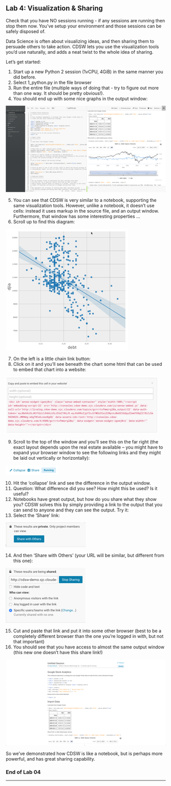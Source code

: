 ## Lab 4: Visualization & Sharing

Check that you have NO sessions running - if any sessions are running then stop them now. You’ve setup your environment and those sessions can be safely disposed of.

Data Science is often about visualizing ideas, and then sharing them to persuade others to take action. CDSW lets you use the visualization tools you’d use naturally, and adds a neat twist to the whole idea of sharing. 

Let’s get started:

1. Start up a new Python 2 session (1vCPU, 4GiB) in the same manner you did before.
2. Select 1_python.py in the file browser
3. Run the entire file (multiple ways of doing that - try to figure out more than one way. It should be
pretty obvious!).
4. You should end up with some nice graphs in the output window:

![Workbench](../images/cdsw-04-a.jpg)

5. You can see that CDSW is very similar to a notebook, supporting the same visualization tools. However, unlike a notebook, it doesn’t use cells: instead it uses markup in the source file, and an output window. Furthermore, that window has some interesting properties ...
6. Scroll up to find this diagram:

![Workbench](../images/cdsw-04-b.jpg)

7. On the left is a little chain link button: 
8. Click on it and you’ll see beneath the chart some html that can be used to embed that chart into a website:

![Workbench](../images/cdsw-04-c.jpg)

9. Scroll to the top of the window and you’ll see this on the far right (the exact layout depends upon the real estate available – you might have to expand your browser window to see the following links and they might be laid out vertically or horizontally):

![Workbench](../images/cdsw-04-d.jpg)

10. Hit the ‘collapse’ link and see the difference in the output window.
11. Question: What difference did you see? How might this be used? Is it useful?
12. Notebooks have great output, but how do you share what they show you? CDSW solves this by simply providing a link to the output that you can send to anyone and they can see the output. Try it:
13. Select the ‘Share’ link:

![Workbench](../images/cdsw-04-e.jpg)

14. And then ‘Share with Others’ (your URL will be similar, but different from this one):

![Workbench](../images/cdsw-04-f.jpg)

15. Cut and paste that link and put it into some other browser (best to be a completely different browser than the one you’re logged in with, but not that important)
16. You should see that you have access to almost the same output window (this new one doesn’t have this share link!)

![Workbench](../images/cdsw-04-g.jpg)

So we’ve demonstrated how CDSW is like a notebook, but is perhaps more powerful, and has great sharing capability. 

### End of Lab 04
---